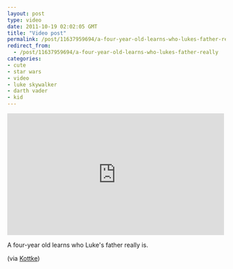 ```yaml
---
layout: post
type: video
date: 2011-10-19 02:02:05 GMT
title: "Video post"
permalink: /post/11637959694/a-four-year-old-learns-who-lukes-father-really
redirect_from: 
  - /post/11637959694/a-four-year-old-learns-who-lukes-father-really
categories:
- cute
- star wars
- video
- luke skywalker
- darth vader
- kid
---
```

<iframe width="500" height="281"  id="youtube_iframe" src="https://www.youtube.com/embed/ZbV5hn_ET0U?feature=oembed&amp;enablejsapi=1&amp;origin=https://safe.txmblr.com&amp;wmode=opaque" frameborder="0" allow="accelerometer; autoplay; clipboard-write; encrypted-media; gyroscope; picture-in-picture" allowfullscreen title="Son&#39;s reaction to &#39;Empire Strikes Back&#39; reveal!!!!"></iframe>

A four-year old learns who Luke's father really is.

(via <a href="http://kottke.org/11/10/four-year-old-learns-darth-vadar-is-lukes-father">Kottke</a>)